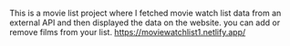 This is a movie list project where I fetched movie watch list data from an external API and then displayed the data on the website. you can add or remove films from your list.                                                                                                                                                                                                                                                                                                                                                                                                                                                                                                                                                               https://moviewatchlist1.netlify.app/      
 
